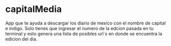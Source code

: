 # capitalMedia
App que te ayuda a descargar los diario de mexico con el nombre de capital e indigo.
Solo tienes que ingresar el numero de la edcion pasada en tu terminal y esto genera una lista de posibles url`s en donde se encuentra la edicion del dia.
